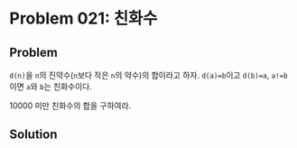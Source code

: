 # Problem 021: 친화수

## Problem

`d(n)`을 `n`의 진약수(`n`보다 작은 `n`의 약수)의 합이라고 하자. `d(a)=b`이고 `d(b)=a`, `a!=b`이면 `a`와 `b`는 친화수이다.

10000 미만 친화수의 합을 구하여라.

## Solution
